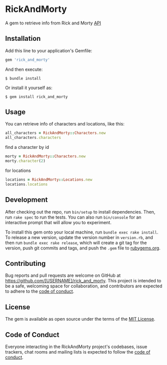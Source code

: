 # RickAndMorty

A gem to retrieve info from Rick and Morty [API](https://rickandmortyapi.com/)

## Installation

Add this line to your application's Gemfile:

```ruby
gem 'rick_and_morty'
```

And then execute:

    $ bundle install

Or install it yourself as:

    $ gem install rick_and_morty

## Usage

You can retrieve info of characters and locations, like this:
```ruby
all_characters = RickAndMorty::Characters.new
all_characters.characters

```
find a character by id
```ruby
morty = RickAndMorty::Characters.new
morty.character(2)
```
for locations
```ruby
locations = RickAndMorty::Locations.new
locations.locations
```

## Development

After checking out the repo, run `bin/setup` to install dependencies. Then, run `rake spec` to run the tests. You can also run `bin/console` for an interactive prompt that will allow you to experiment.

To install this gem onto your local machine, run `bundle exec rake install`. To release a new version, update the version number in `version.rb`, and then run `bundle exec rake release`, which will create a git tag for the version, push git commits and tags, and push the `.gem` file to [rubygems.org](https://rubygems.org).

## Contributing

Bug reports and pull requests are welcome on GitHub at https://github.com/[USERNAME]/rick_and_morty. This project is intended to be a safe, welcoming space for collaboration, and contributors are expected to adhere to the [code of conduct](https://github.com/[USERNAME]/rick_and_morty/blob/master/CODE_OF_CONDUCT.md).


## License

The gem is available as open source under the terms of the [MIT License](https://opensource.org/licenses/MIT).

## Code of Conduct

Everyone interacting in the RickAndMorty project's codebases, issue trackers, chat rooms and mailing lists is expected to follow the [code of conduct](https://github.com/[USERNAME]/rick_and_morty/blob/master/CODE_OF_CONDUCT.md).
